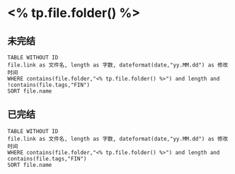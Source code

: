 # <% tp.file.folder() %>

## 未完结

```dataview
TABLE WITHOUT ID
file.link as 文件名, length as 字数, dateformat(date,"yy.MM.dd") as 修改时间
WHERE contains(file.folder,"<% tp.file.folder() %>") and length and !contains(file.tags,"FIN")
SORT file.name
```

## 已完结

```dataview
TABLE WITHOUT ID
file.link as 文件名, length as 字数, dateformat(date,"yy.MM.dd") as 修改时间
WHERE contains(file.folder,"<% tp.file.folder() %>") and length and contains(file.tags,"FIN")
SORT file.name
```
